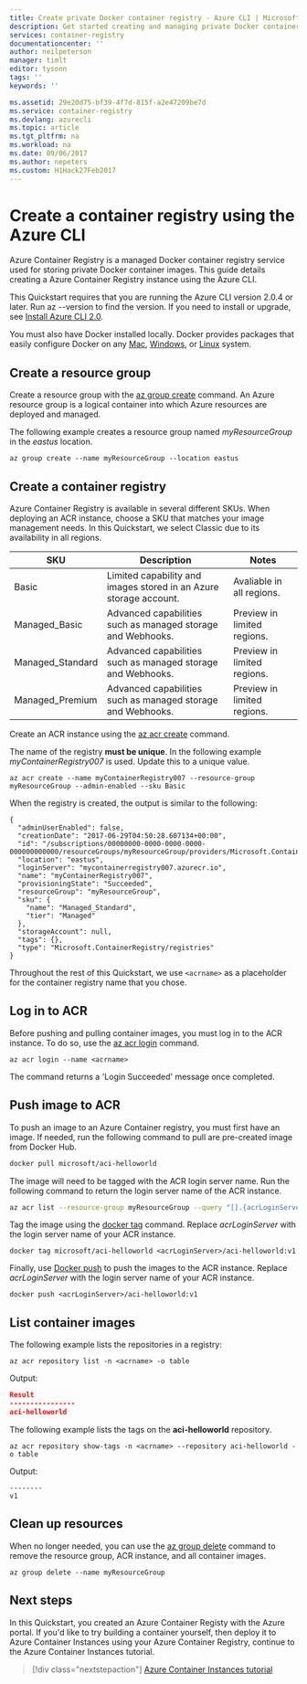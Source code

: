 ```yaml
---
title: Create private Docker container registry - Azure CLI | Microsoft Docs
description: Get started creating and managing private Docker container registries with the Azure CLI 2.0
services: container-registry
documentationcenter: ''
author: neilpeterson
manager: timlt
editor: tysonn
tags: ''
keywords: ''

ms.assetid: 29e20d75-bf39-4f7d-815f-a2e47209be7d
ms.service: container-registry
ms.devlang: azurecli
ms.topic: article
ms.tgt_pltfrm: na
ms.workload: na
ms.date: 09/06/2017
ms.author: nepeters
ms.custom: H1Hack27Feb2017
---
```


# Create a container registry using the Azure CLI

Azure Container Registry is a managed Docker container registry service used for storing private Docker container images. This guide details creating a Azure Container Registry instance using the Azure CLI.

This Quickstart requires that you are running the Azure CLI version 2.0.4 or later. Run az --version to find the version. If you need to install or upgrade, see [Install Azure CLI 2.0](/cli/azure/install-azure-cli).

You must also have Docker installed locally. Docker provides packages that easily configure Docker on any [Mac](https://docs.docker.com/docker-for-mac/), [Windows](https://docs.docker.com/docker-for-windows/), or [Linux](https://docs.docker.com/engine/installation/#supported-platforms) system.

## Create a resource group

Create a resource group with the [az group create](/cli/azure/group#create) command. An Azure resource group is a logical container into which Azure resources are deployed and managed. 

The following example creates a resource group named *myResourceGroup* in the *eastus* location.

```azurecli-interactive 
az group create --name myResourceGroup --location eastus
```

## Create a container registry

Azure Container Registry is available in several different SKUs. When deploying an ACR instance, choose a SKU that matches your image management needs. In this Quickstart, we select Classic due to its availability in all regions.

| SKU | Description | Notes |
|---|---|---|
| Basic | Limited capability and images stored in an Azure storage account. | Avaliable in all regions. |
| Managed_Basic | Advanced capabilities such as managed storage and Webhooks. | Preview in limited regions. |
| Managed_Standard | Advanced capabilities such as managed storage and Webhooks. | Preview in limited regions. |
| Managed_Premium | Advanced capabilities such as managed storage and Webhooks. | Preview in limited regions. |

Create an ACR instance using the [az acr create](/cli/azure/acr#create) command.

The name of the registry **must be unique**. In the following example *myContainerRegistry007* is used. Update this to a unique value. 

```azurecli
az acr create --name myContainerRegistry007 --resource-group myResourceGroup --admin-enabled --sku Basic
```

When the registry is created, the output is similar to the following:

```azurecli
{
  "adminUserEnabled": false,
  "creationDate": "2017-06-29T04:50:28.607134+00:00",
  "id": "/subscriptions/00000000-0000-0000-0000-000000000000/resourceGroups/myResourceGroup/providers/Microsoft.ContainerRegistry/registries/myContainerRegistry1",
  "location": "eastus",
  "loginServer": "mycontainerregistry007.azurecr.io",
  "name": "myContainerRegistry007",
  "provisioningState": "Succeeded",
  "resourceGroup": "myResourceGroup",
  "sku": {
    "name": "Managed_Standard",
    "tier": "Managed"
  },
  "storageAccount": null,
  "tags": {},
  "type": "Microsoft.ContainerRegistry/registries"
}
```

Throughout the rest of this Quickstart, we use `<acrname>` as a placeholder for the container registry name that you chose.

## Log in to ACR

Before pushing and pulling container images, you must log in to the ACR instance. To do so, use the [az acr login](/cli/azure/acr#login) command.

```azurecli-interactive
az acr login --name <acrname>
```

The command returns a 'Login Succeeded' message once completed.

## Push image to ACR

To push an image to an Azure Container registry, you must first have an image. If needed, run the following command to pull are pre-created image from Docker Hub.

```bash
docker pull microsoft/aci-helloworld
```

The image will need to be tagged with the ACR login server name. Run the following command to return the login server name of the ACR instance.

```bash
az acr list --resource-group myResourceGroup --query "[].{acrLoginServer:loginServer}" --output table
```

Tag the image using the [docker tag](https://docs.docker.com/engine/reference/commandline/tag/) command. Replace *acrLoginServer* with the login server name of your ACR instance.

```
docker tag microsoft/aci-helloworld <acrLoginServer>/aci-helloworld:v1
```

Finally, use [Docker push](https://docs.docker.com/engine/reference/commandline/push/) to push the images to the ACR instance. Replace *acrLoginServer* with the login server name of your ACR instance.

```
docker push <acrLoginServer>/aci-helloworld:v1
```

## List container images

The following example lists the repositories in a registry:

```azurecli
az acr repository list -n <acrname> -o table
```

Output:

```json
Result
----------------
aci-helloworld
```

The following example lists the tags on the **aci-helloworld** repository.

```azurecli
az acr repository show-tags -n <acrname> --repository aci-helloworld -o table
```

Output:

```Result
--------
v1
```

## Clean up resources

When no longer needed, you can use the [az group delete](/cli/azure/group#delete) command to remove the resource group, ACR instance, and all container images.

```azurecli-interactive 
az group delete --name myResourceGroup
```

## Next steps

In this Quickstart, you created an Azure Container Registy with the Azure portal. If you'd like to try building a container yourself, then deploy it to Azure Container Instances using your Azure Container Registry, continue to the Azure Container Instances tutorial.

> [!div class="nextstepaction"]
> [Azure Container Instances tutorial](../container-instances/container-instances-tutorial-prepare-app.md)